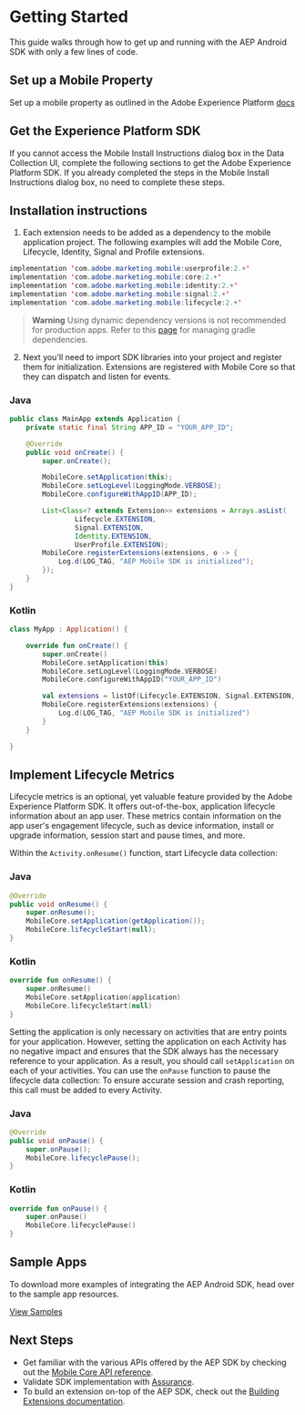 # Getting Started

This guide walks through how to get up and running with the AEP Android SDK with only a few lines of code.

<!-- Disalbe this line for now, we can enable it later and direct users to the migration doc located on the developer doc site, for example, https://developer.adobe.com/client-sdks/resources/migration/android/migrate-to-2x/ -->
<!-- > Existing ACP SDK customers should check out the [migration document](../Migration.md). -->

## Set up a Mobile Property

Set up a mobile property as outlined in the Adobe Experience Platform [docs](https://developer.adobe.com/client-sdks/documentation/getting-started/create-a-mobile-property/)

## Get the Experience Platform SDK

If you cannot access the Mobile Install Instructions dialog box in the Data Collection UI, complete the following sections to get the Adobe Experience Platform SDK. If you already completed the steps in the Mobile Install Instructions dialog box, no need to complete these steps.

## Installation instructions

1. Each extension needs to be added as a dependency to the mobile application project. The following examples will add the Mobile Core, Lifecycle, Identity, Signal and Profile extensions.

```java
implementation 'com.adobe.marketing.mobile:userprofile:2.+'
implementation 'com.adobe.marketing.mobile:core:2.+'
implementation 'com.adobe.marketing.mobile:identity:2.+'
implementation 'com.adobe.marketing.mobile:signal:2.+'
implementation 'com.adobe.marketing.mobile:lifecycle:2.+'
```

> **Warning**
> Using dynamic dependency versions is not recommended for production apps. Refer to this [page](https://developer.adobe.com/client-sdks/resources/manage-gradle-dependencies/) for managing gradle dependencies.

2. Next you'll need to import SDK libraries into your project and register them for initialization. Extensions are registered with Mobile Core so that they can dispatch and listen for events.

### Java

```java
public class MainApp extends Application {
    private static final String APP_ID = "YOUR_APP_ID";

    @Override
    public void onCreate() {
        super.onCreate();

        MobileCore.setApplication(this);
        MobileCore.setLogLevel(LoggingMode.VERBOSE);
        MobileCore.configureWithAppID(APP_ID);

        List<Class<? extends Extension>> extensions = Arrays.asList(
                Lifecycle.EXTENSION,
                Signal.EXTENSION,
                Identity.EXTENSION,
                UserProfile.EXTENSION);
        MobileCore.registerExtensions(extensions, o -> {
            Log.d(LOG_TAG, "AEP Mobile SDK is initialized");
        });
    }
}
```

### Kotlin

```kotlin
class MyApp : Application() {

    override fun onCreate() {
        super.onCreate()
        MobileCore.setApplication(this)
        MobileCore.setLogLevel(LoggingMode.VERBOSE)
        MobileCore.configureWithAppID("YOUR_APP_ID")

        val extensions = listOf(Lifecycle.EXTENSION, Signal.EXTENSION, Identity.EXTENSION, UserProfile.EXTENSION)
        MobileCore.registerExtensions(extensions) {
            Log.d(LOG_TAG, "AEP Mobile SDK is initialized")
        }
    }

}
```

## Implement Lifecycle Metrics

Lifecycle metrics is an optional, yet valuable feature provided by the Adobe Experience Platform SDK. It offers out-of-the-box, application lifecycle information about an app user. These metrics contain information on the app user's engagement lifecycle, such as device information, install or upgrade information, session start and pause times, and more.

Within the `Activity.onResume()` function, start Lifecycle data collection:

### Java

```java
@Override
public void onResume() {
    super.onResume();
    MobileCore.setApplication(getApplication());
    MobileCore.lifecycleStart(null);
}
```

### Kotlin

```kotlin
override fun onResume() {
    super.onResume()
    MobileCore.setApplication(application)
    MobileCore.lifecycleStart(null)
}
```

Setting the application is only necessary on activities that are entry points for your application. However, setting the application on each Activity has no negative impact and ensures that the SDK always has the necessary reference to your application. As a result, you should call `setApplication` on each of your activities.
You can use the `onPause` function to pause the lifecycle data collection:
To ensure accurate session and crash reporting, this call must be added to every Activity.

### Java

```java
@Override
public void onPause() {
    super.onPause();
    MobileCore.lifecyclePause();
}
```

### Kotlin

```kotlin
override fun onPause() {
    super.onPause()
    MobileCore.lifecyclePause()
}
```

## Sample Apps

To download more examples of integrating the AEP Android SDK, head over to the sample app resources.

[View Samples](https://github.com/adobe/aepsdk-sample-app-android)

## Next Steps

- Get familiar with the various APIs offered by the AEP SDK by checking out the [Mobile Core API reference](./api-reference.md).
- Validate SDK implementation with [Assurance](../Debugging.md).
- To build an extension on-top of the AEP SDK, check out the [Building Extensions documentation](../EventHub/BuildingExtensions.md).

